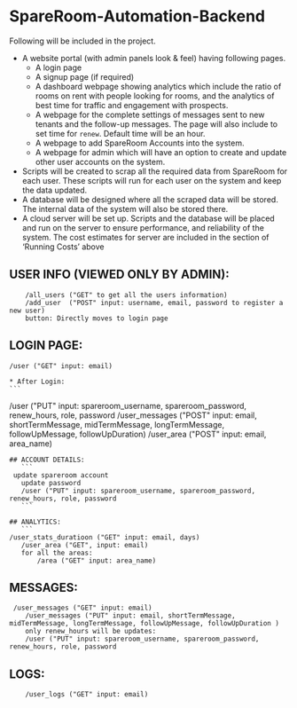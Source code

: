 # SpareRoom-Automation-Backend

Following will be included in the project.
* A website portal (with admin panels look & feel) having following pages.
    * A login page
    * A signup page (if required)
    * A dashboard webpage showing analytics which include the ratio of 
    rooms on rent with people looking for rooms, and the analytics of 
    best time for traffic and engagement with prospects.
    * A webpage for the complete settings of messages sent to new 
    tenants and the follow-up messages. The page will also include to 
    set time for `renew`. Default time will be an hour.
    * A webpage to add SpareRoom Accounts into the system.
    * A webpage for admin which will have an option to create and 
    update other user accounts on the system.
* Scripts will be created to scrap all the required data from SpareRoom for 
each user. These scripts will run for each user on the system and keep 
the data updated.
* A database will be designed where all the scraped data will be stored. 
The internal data of the system will also be stored there.
* A cloud server will be set up. Scripts and the database will be placed and 
run on the server to ensure performance, and reliability of the system. 
The cost estimates for server are included in the section of ‘Running 
Costs’ above


## USER INFO (VIEWED ONLY BY ADMIN):
```
	/all_users ("GET" to get all the users information)
	/add_user  ("POST" input: username, email, password to register a new user)
	button: Directly moves to login page
```

## LOGIN PAGE:

 ```
/user ("GET" input: email)
```

	* After Login:
	```
  /user ("PUT" input: spareroom_username, spareroom_password, renew_hours, role, password
	/user_messages ("POST" input: email, shortTermMessage, midTermMessage, longTermMessage, followUpMessage, followUpDuration)
	/user_area ("POST" input: email, area_name)
 ```
## ACCOUNT DETAILS:
	```
  update spareroom account
	update password
	/user ("PUT" input: spareroom_username, spareroom_password, renew_hours, role, password
	```

 ## ANALYTICS:
	```
 /user_stats_duratioon ("GET" input: email, days)
	/user_area ("GET", input: email)
	for all the areas:
		/area ("GET" input: area_name)
```

## MESSAGES:
```	
 /user_messages ("GET" input: email)
	/user_messages ("PUT" input: email, shortTermMessage, midTermMessage, longTermMessage, followUpMessage, followUpDuration )
	only renew_hours will be updates:
	/user ("PUT" input: spareroom_username, spareroom_password, renew_hours, role, password
```
## LOGS:
```
	/user_logs ("GET" input: email)
```
